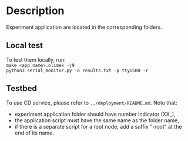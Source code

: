 # Description

Experiment application are located in the corresponding folders. 

## Local test

To test them locally, run: \
`make <app_name>.olimex -j9` \
`python3 serial_monitor.py -o results.txt -p ttyUSB0 -r`

## Testbed

To use CD service, please refer to `../deployment/README.md`. Note that:

* experiment application folder should have number indicator (XX_),
* the application script must have the same name as the folder name,
* if there is a separate script for a root node, add a suffix "-root" at the end of its name.


